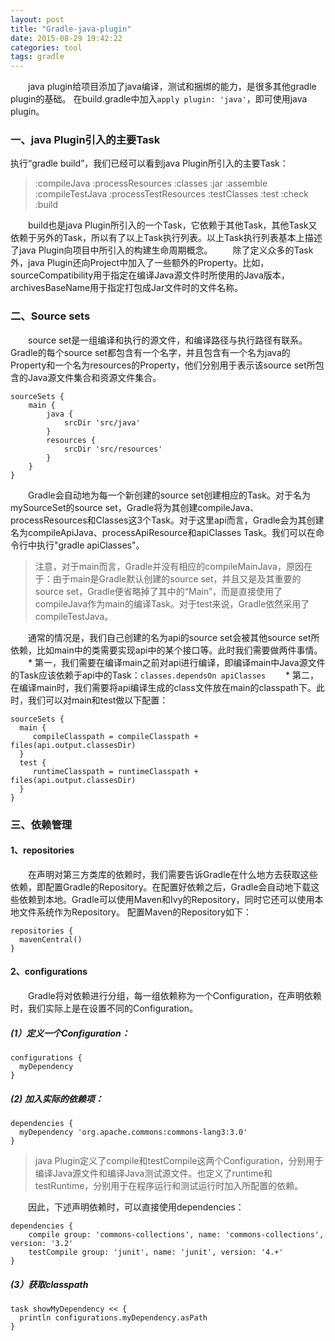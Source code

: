 ```yaml
---
layout: post
title: "Gradle-java-plugin"
date: 2015-08-29 19:42:22
categories: tool
tags: gradle
---
```

　　java plugin给项目添加了java编译，测试和捆绑的能力，是很多其他gradle plugin的基础。
在build.gradle中加入`apply plugin: 'java'`，即可使用java plugin。
### 一、java Plugin引入的主要Task
执行“gradle build”，我们已经可以看到java Plugin所引入的主要Task：
>:compileJava
>:processResources
>:classes
>:jar
>:assemble
>:compileTestJava
>:processTestResources
>:testClasses
>:test
>:check
>:build

　　build也是java Plugin所引入的一个Task，它依赖于其他Task，其他Task又依赖于另外的Task，所以有了以上Task执行列表。以上Task执行列表基本上描述了java Plugin向项目中所引入的构建生命周期概念。
　　除了定义众多的Task外，java Plugin还向Project中加入了一些额外的Property。比如，sourceCompatibility用于指定在编译Java源文件时所使用的Java版本，archivesBaseName用于指定打包成Jar文件时的文件名称。
　　
### 二、Source sets
　　source set是一组编译和执行的源文件，和编译路径与执行路径有联系。Gradle的每个source set都包含有一个名字，并且包含有一个名为java的Property和一个名为resources的Property，他们分别用于表示该source set所包含的Java源文件集合和资源文件集合。
	
	sourceSets {
	    main {
	        java {
	            srcDir 'src/java'
	        }
	        resources {
	            srcDir 'src/resources'
	        }
	    }
	}
	
　　Gradle会自动地为每一个新创建的source set创建相应的Task。对于名为mySourceSet的source set，Gradle将为其创建compile<mySourceSet>Java、process<mySourceSet>Resources和<mySourceSet>Classes这3个Task。对于这里api而言，Gradle会为其创建名为compileApiJava、processApiResource和apiClasses Task。我们可以在命令行中执行"gradle apiClasses"。<br>
>注意，对于main而言，Gradle并没有相应的compileMainJava，原因在于：由于main是Gradle默认创建的source set，并且又是及其重要的source set，Gradle便省略掉了其中的“Main”，而是直接使用了compileJava作为main的编译Task。对于test来说，Gradle依然采用了compileTestJava。

　　通常的情况是，我们自己创建的名为api的source set会被其他source set所依赖，比如main中的类需要实现api中的某个接口等。此时我们需要做两件事情。
　　* 第一，我们需要在编译main之前对api进行编译，即编译main中Java源文件的Task应该依赖于api中的Task：`classes.dependsOn apiClasses`
　　* 第二，在编译main时，我们需要将api编译生成的class文件放在main的classpath下。此时，我们可以对main和test做以下配置：
 
	sourceSets {
	  main {
	     compileClasspath = compileClasspath + files(api.output.classesDir)
	  }
	  test {
	     runtimeClasspath = runtimeClasspath + files(api.output.classesDir)
	  }
	}
### 三、依赖管理
#### 1、repositories
　　在声明对第三方类库的依赖时，我们需要告诉Gradle在什么地方去获取这些依赖，即配置Gradle的Repository。在配置好依赖之后，Gradle会自动地下载这些依赖到本地。Gradle可以使用Maven和Ivy的Repository，同时它还可以使用本地文件系统作为Repository。
配置Maven的Repository如下：

	repositories {
	  mavenCentral()
	}
	
#### 2、configurations
　　Gradle将对依赖进行分组，每一组依赖称为一个Configuration，在声明依赖时，我们实际上是在设置不同的Configuration。
##### (1）定义一个Configuration：
 
	configurations {
	  myDependency
	}
 
##### (2) 加入实际的依赖项：
 
	dependencies {
	  myDependency 'org.apache.commons:commons-lang3:3.0'
	}
 
>java Plugin定义了compile和testCompile这两个Configuration，分别用于编译Java源文件和编译Java测试源文件。也定义了runtime和testRuntime，分别用于在程序运行和测试运行时加入所配置的依赖。

　　因此，下述声明依赖时，可以直接使用dependencies：

	dependencies {
	    compile group: 'commons-collections', name: 'commons-collections', version: '3.2'
	    testCompile group: 'junit', name: 'junit', version: '4.+'
	}
##### (3）获取classpath
 
	task showMyDependency << {
	  println configurations.myDependency.asPath
	}

